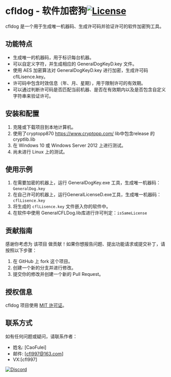 # cfldog - 软件加密狗[![License](https://img.shields.io/badge/license-Apache2.0-green)](https://github.com/cfl997/cfldog/blob/main/LICENSE)

cfldog 是一个用于生成唯一机器码、生成许可码并验证许可的软件加密狗工具。

## 功能特点

- 生成唯一的机器码，用于标识每台机器。
- 可以自定义字符，并生成相应的 GeneralDogKeyD.key 文件。
- 使用 AES 加密算法对 GeneralDogKeyD.key 进行加密，生成许可码 cflLisence.key。
- 许可码中包含时效信息（年、月、星期），用于限制许可的有效期。
- 可以通过判断许可码是否匹配当前机器、是否在有效期内以及是否包含自定义字符串来验证许可。

## 安装和配置

1. 克隆或下载项目到本地计算机。
2. 使用了cryptopp870 https://www.cryptopp.com/ lib中包含release 的cryptlib.lib 
3. 在 Windows 10 或 Windows Server 2012 上进行测试。
4. 尚未进行 Linux 上的测试。

## 使用示例

1. 在需要加密的机器上，运行 GeneralDogKey.exe 工具，生成唯一机器码：`GeneralDog.key`
2. 在自己许可的机器上，运行GeneralLicenseD.exe工具，生成唯一机器码：`cflLisence.key`
3. 将生成的 `cflLisence.key` 文件嵌入你的软件中。
4. 在软件中使用 GeneralCFLDog.lib库进行许可判定：`isSameLicense`

## 贡献指南

感谢你考虑为 该项目 做贡献！如果你想报告问题、提出功能请求或提交补丁，请按照以下步骤：

1. 在 GitHub 上 fork 这个项目。
2. 创建一个新的分支并进行修改。
3. 提交你的修改并创建一个新的 Pull Request。

## 授权信息

cfldog 项目使用 [MIT 许可证](LICENSE)。

## 联系方式

如有任何问题或疑问，请联系作者：

- 姓名: [CaoFulei]
- 邮件: [cfl997@163.com]
- VX:[cfl997]

[![Discord](https://img.shields.io/badge/cfl997%20Server--blue.svg?style=social&logo=Discord)]( https://discord.gg/nTRQ5uHuJS)

